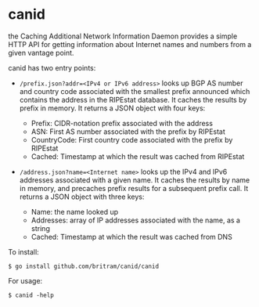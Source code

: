 # canid

the Caching Additional Network Information Daemon provides a simple HTTP API for getting information about Internet names and numbers from a given vantage point.

canid has two entry points:

- `/prefix.json?addr=<IPv4 or IPv6 address>` looks up BGP AS number and country code associated with the smallest prefix announced which contains the address in the RIPEstat database. It caches the results by prefix in memory. It returns a JSON object with four keys:
    - Prefix: CIDR-notation prefix associated with the address
    - ASN: First AS number associated with the prefix by RIPEstat
    - CountryCode: First country code associated with the prefix by RIPEstat
    - Cached: Timestamp at which the result was cached from RIPEstat

- `/address.json?name=<Internet name>` looks up the IPv4 and IPv6 addresses associated with a given name. It caches the results by name in memory, and precaches prefix results for a subsequent prefix call. It returns a JSON object with three keys:
    - Name: the name looked up
    - Addresses: array of IP addresses associated with the name, as a string
    - Cached: Timestamp at which the result was cached from DNS

To install:

```
$ go install github.com/britram/canid/canid
```

For usage:

```
$ canid -help
```
